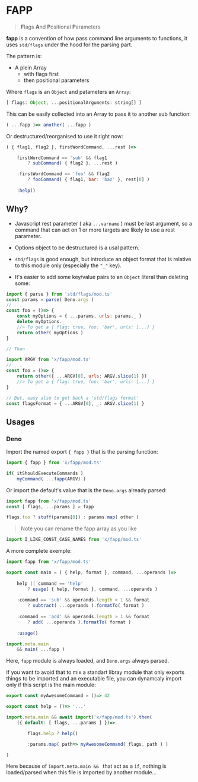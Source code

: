 # FAPP
> **F**lags **A**nd **P**ositional **P**arameters

**fapp** is a convention of how pass command line arguments to functions, it uses `std/flags` under the hood for the parsing part.

The pattern is: 
- A plein Array
	- with flags first
	- then positional parameters

Where `flags` is an `Object` and patameters an `Array`:

```javascript
[ flags: Object, ...positionalArguments: string[] ]
```

This can be easily collected into an Array to pass it to another sub function:

```javascript
( ...fapp )=> another( ...fapp )
```

Or destructured/reorganised to use it right now:

```javascript
( { flag1, flag2 }, firstWordCommand, ...rest )=>

	firstWordCommand == 'sub' && flag1
		? subCommand( { flag2 }, ...rest )

	:firstWordCommand == 'foo' && flag2
		? fooCommand( { flag1, bar: 'baz' }, rest[0] )
	
	:help()
```

## Why?

- Javascript rest parameter ( aka `...varname` ) must be last argument,
so a command that can act on 1 or more targets are likely to use a rest parameter.
- Options object to be destructured is a usal pattern.
- `std/flags` is good enough, but introduce an object format that is relative to this module only (especially the `"_"` key).

- It's easier to add some key/value pairs to an `Object` literal than deleting some:

```javascript
import { parse } from 'std/flags/mod.ts'
const params = parse( Deno.args )
// ...
const foo = ()=> {
	const myOptions = { ...params, urls: params._ }
	delete myOptions._
	//> To get a { flag: true, foo: 'bar', urls: [...] }
	return other( myOptions )
}

// Than

import ARGV from 'x/fapp/mod.ts'
// ...
const foo = ()=> {
	return other({ ...ARGV[0], urls: ARGV.slice(1) })
	//> To get a { flag: true, foo: 'bar', urls: [...] }
}

// But, easy also to get back a 'std/flags format'
const flagsFormat = { ...ARGV[0], _: ARGV.slice(1) }
```

## Usages

### Deno
Import the named export `{ fapp }` that is the parsing function:
```javascript
import { fapp } from 'x/fapp/mod.ts'

if( itShouldExecuteCommands )
	myCommand( ...fapp(ARGV) )
```
Or import the default's value that is the `Deno.args` already parsed:
```javascript
import fapp from 'x/fapp/mod.ts'
const [ flags, ...params ] = fapp

flags.foo ? stuff(params[0]) : params.map( other )
```
> Note you can rename the fapp array as you like
```javascript
import I_LIKE_CONST_CASE_NAMES from 'x/fapp/mod.ts'
```
A more complete exemple:
```javascript
import fapp from 'x/fapp/mod.ts'

export const main = ( { help, format }, command, ...operands )=>
	
	help || command == 'help'
		? usage( { help, format }, command, ...operands )
	
	:command == 'sub' && operands.length > 1 && format
		? subtract( ...operands ).formatTo( format )
	
	:command == 'add' && operands.length > 1 && format
		? add( ...operands ).formatTo( format )
	
	:usage()

import.meta.main
	&& main( ...fapp )
```
Here, `fapp` module is always loaded, and `Deno.args` always parsed.

If you want to avoid that to mix a standart libray module that only exports things to be imported and an executable file, you can dynamcaly import only 
if this script is the main module:


```javascript
export const myAwesomeCommand = ()=> 42

export const help = ()=> '...'

import.meta.main && await import('x/fapp/mod.ts').then(
	({ default: [ flags, ...params ] })=>

		flags.help ? help()

		:params.map( path=> myAwesomeCommand( flags, path ) )

)
```
Here because of `import.meta.main && ` that act as a `if`, nothing is loaded/parsed when this file is imported by another module...